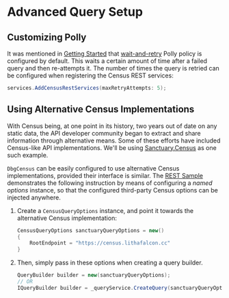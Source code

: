 # Advanced Query Setup

## Customizing Polly

It was mentioned in [Getting Started](index.md) that [wait-and-retry](https://github.com/App-vNext/Polly#wait-and-retry)
Polly policy is configured by default. This waits a certain amount of time after a failed query and then re-attempts it.
The number of times the query is retried can be configured when registering the Census REST services:

```csharp
services.AddCensusRestServices(maxRetryAttempts: 5);
```

## Using Alternative Census Implementations

With Census being, at one point in its history, two years out of date on any static data, the API developer community began
to extract and share information through alternative means. Some of these efforts have included Census-like API implementations.
We'll be using [Sanctuary.Census](https://github.com/PS2Sanctuary/Sanctuary.Census) as one such example.

`DbgCensus` can be easily configured to use alternative Census implementations, provided their interface is similar.
The [REST Sample](https://github.com/carlst99/DbgCensus/tree/main/Samples/RestSample) demonstrates the following instruction
by means of configuring a *named options* instance, so that the configured third-party Census options can be injected anywhere.

1. Create a `CensusQueryOptions` instance, and point it towards the alternative Census implementation:
    ```csharp
    CensusQueryOptions sanctuaryQueryOptions = new()
    {
        RootEndpoint = "https://census.lithafalcon.cc"
    }
    ```
   
2. Then, simply pass in these options when creating a query builder.
    ```csharp
    QueryBuilder builder = new(sanctuaryQueryOptions);
    // OR
    IQueryBuilder builder = _queryService.CreateQuery(sanctuaryQueryOptions);
    ```
